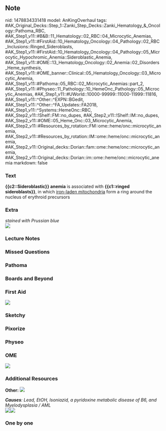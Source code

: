 ## Note
nid: 1478834331418
model: AnKingOverhaul
tags: #AK_Original_Decks::Step_1::Zanki_Step_Decks::Zanki_Hematology_&_Oncology::Pathoma_RBC, #AK_Step1_v11::#B&B::11_Hematology::02_RBC::04_Microcytic_Anemias, #AK_Step1_v11::#FirstAid::10_Hematology_Oncology::04_Pathology::02_RBC_Inclusions::Ringed_Sideroblasts, #AK_Step1_v11::#FirstAid::10_Hematology_Oncology::04_Pathology::05_Microcytic_Hypochromic_Anemia::Sideroblastic_Anemia, #AK_Step1_v11::#OME::13_Hematology_Oncology::02_Anemia::02_Disorders_Heme_synthesis, #AK_Step1_v11::#OME_banner::Clinical::05_Hematology_Oncology::03_Microcytic_Anemia, #AK_Step1_v11::#Pathoma::05_RBC::02_Microcytic_Anemias::part_2, #AK_Step1_v11::#Physeo::11_Pathology::10_HemeOnc_Pathology::05_Microcytic_Anemias, #AK_Step1_v11::#UWorld::10000-99999::11000-11999::11816, #AK_Step1_v11::^Other::^EXPN::BGedit, #AK_Step1_v11::^Other::^FA_Updates::FA2018, #AK_Step1_v11::^Systems::HemeOnc::RBC, #AK_Step2_v11::!Shelf::FM::no_dupes, #AK_Step2_v11::!Shelf::IM::no_dupes, #AK_Step2_v11::#OME::05_Heme_Onc::03_Microcytic_Anemia, #AK_Step2_v11::#Resources_by_rotation::FM::ome::heme/onc::microcytic_anemia, #AK_Step2_v11::#Resources_by_rotation::IM::ome::heme/onc::microcytic_anemia, #AK_Step2_v11::Original_decks::Dorian::fam::ome::heme/onc::microcytic_anemia, #AK_Step2_v11::Original_decks::Dorian::im::ome::heme/onc::microcytic_anemia
markdown: false

### Text
<div>
  <b>{{c2::Sideroblastic}} anemia</b> is associated with
  <b>{{c1::ringed sideroblasts}}</b>, in which <u>iron-laden
  mitochondria</u> form a ring around the nucleus of erythroid
  precursors
</div>

### Extra
<div>
  <i>stained with Prussian blue</i>
</div>
<div><img src="paste-75526999900663.jpg"></div>

### Lecture Notes


### Missed Questions


### Pathoma


### Boards and Beyond


### First Aid
<img src="tmp4ZVKzQ.png">

### Sketchy


### Pixorize


### Physeo


### OME
<div class="ome-widget">
  <a href=
  "https://onlinemeded.org/spa/hematology-oncology/microcytic-anemia/acquire?ref=anki">
  <img src="_OME_AnkiFlashcards_Lesson_6.png"></a>
</div>

### Additional Resources
<b>Other:</b> <img src="tmpCZ4FXy.png" class="resizer">
<div>
  <div>
    <div>
      <div>
        <div>
          <div>
            <i><b>Causes</b>: Lead, EtOH, Isoniazid, a pyridoxine
            metabolic disease of B6, and Myelodysplasia / AML</i>
          </div>
          <div>
            <i><img src="paste-646023210860545%20(1).jpg" style=""
            class="resizer"><img src="paste-86479166505586.jpg"
            style="" class="resizer"></i>
          </div>
        </div>
      </div>
    </div>
  </div>
</div>

### One by one

